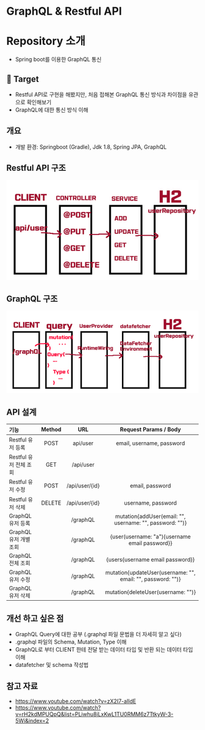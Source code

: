 # GraphQL & Restful API

# Repository 소개

- Spring boot를 이용한 GraphQL 통신 

## 🎯 Target

- Restful API로 구현을 해봤지만, 처음 접해본 GraphQL 통신 방식과 차이점을 유관으로 확인해보기
- GraphQL에 대한 통신 방식 이해

## 개요

- 개발 환경: Springboot (Gradle), Jdk 1.8, Spring JPA, GraphQL

## Restful API 구조
![](images/RESTFUL-API.jpg)

## GraphQL 구조
![](images/GraphQL.jpg)

## API 설계
|기능|Method|URL| Request Params / Body|
|:---|:---:|:---:|:---:|
|Restful 유저 등록|POST|api/user| email, username, password |
|Restful 유저 전체 조회|GET|/api/user||
|Restful 유저 수정|POST|/api/user/{id}| email, password |
|Restful 유저 삭제|DELETE|/api/user/{id}| username, password |
|GraphQL 유저 등록||/graphQL| mutation{addUser(email: "", username: "", password: "")} |
|GraphQL 유저 개별 조회||/graphQL| {user(username: "a"){username email password}} |
|GraphQL 전체 조회||/graphQL| {users{username email password}} |
|GraphQL 유저 수정||/graphQL| mutation{updateUser(username: "", email: "", password: "")}|
|GraphQL 유저 삭제||/graphQL| mutation{deleteUser(username: "")} |

## 개선 하고 싶은 점
- GraphQL Query에 대한 공부 (.graphql 파일 문법을 더 자세히 알고 싶다)
- .graphql 파일의 Schema, Mutation, Type 이해
- GraphQL로 부터 CLIENT 한테 전달 받는 데이터 타입 및 반환 되는 데이터 타입 이해
- datafetcher 및 schema 작성법

## 참고 자료
- https://www.youtube.com/watch?v=zX2I7-aIldE
- https://www.youtube.com/watch?v=rH2kdMPUQpQ&list=PLiwhu8iLxKwL1TU0RMM6z7TtkyW-3-5Wi&index=2

